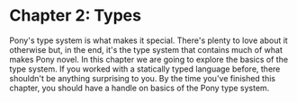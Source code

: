 # Chapter 2: Types

Pony's type system is what makes it special. There's plenty to love about it
otherwise but, in the end, it's the type system that contains much of what makes
Pony novel. In this chapter we are going to explore the basics of the type
system. If you worked with a statically typed language before, there shouldn't
be anything surprising to you. By the time you've finished this chapter, you
should have a handle on basics of the Pony type system.



